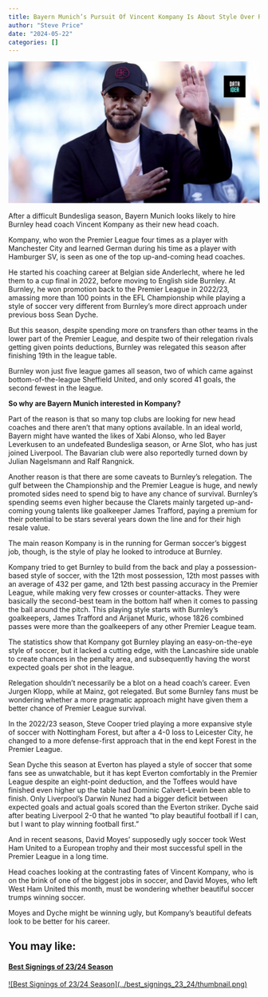 ```yaml
---
title: Bayern Munich’s Pursuit Of Vincent Kompany Is About Style Over Results
author: "Steve Price"
date: "2024-05-22"
categories: []
---
```


![IMDb](thumbnail.png)

After a difficult Bundesliga season, Bayern Munich looks likely to hire Burnley head coach Vincent Kompany as their new head coach.

Kompany, who won the Premier League four times as a player with Manchester City and learned German during his time as a player with Hamburger SV, is seen as one of the top up-and-coming head coaches.

He started his coaching career at Belgian side Anderlecht, where he led them to a cup final in 2022, before moving to English side Burnley. At Burnley, he won promotion back to the Premier League in 2022/23, amassing more than 100 points in the EFL Championship while playing a style of soccer very different from Burnley’s more direct approach under previous boss Sean Dyche.

<script async src="https://pagead2.googlesyndication.com/pagead/js/adsbygoogle.js?client=ca-pub-8076040302380238"
     crossorigin="anonymous"></script>

<ins class="adsbygoogle"
     style="display:block; text-align:center;"
     data-ad-layout="in-article"
     data-ad-format="fluid"
     data-ad-client="ca-pub-8076040302380238"
     data-ad-slot="8693891310"></ins>

<script>
     (adsbygoogle = window.adsbygoogle || []).push({});
</script>

But this season, despite spending more on transfers than other teams in the lower part of the Premier League, and despite two of their relegation rivals getting given points deductions, Burnley was relegated this season after finishing 19th in the league table.

Burnley won just five league games all season, two of which came against bottom-of-the-league Sheffield United, and only scored 41 goals, the second fewest in the league.

<script async src="https://pagead2.googlesyndication.com/pagead/js/adsbygoogle.js?client=ca-pub-8076040302380238"
     crossorigin="anonymous"></script>

<ins class="adsbygoogle"
     style="display:block; text-align:center;"
     data-ad-layout="in-article"
     data-ad-format="fluid"
     data-ad-client="ca-pub-8076040302380238"
     data-ad-slot="8693891310"></ins>

<script>
     (adsbygoogle = window.adsbygoogle || []).push({});
</script>

**So why are Bayern Munich interested in Kompany?**

Part of the reason is that so many top clubs are looking for new head coaches and there aren’t that many options available. In an ideal world, Bayern might have wanted the likes of Xabi Alonso, who led Bayer Leverkusen to an undefeated Bundesliga season, or Arne Slot, who has just joined Liverpool. The Bavarian club were also reportedly turned down by Julian Nagelsmann and Ralf Rangnick.

Another reason is that there are some caveats to Burnley’s relegation. The gulf between the Championship and the Premier League is huge, and newly promoted sides need to spend big to have any chance of survival. Burnley’s spending seems even higher because the Clarets mainly targeted up-and-coming young talents like goalkeeper James Trafford, paying a premium for their potential to be stars several years down the line and for their high resale value.

<script async src="https://pagead2.googlesyndication.com/pagead/js/adsbygoogle.js?client=ca-pub-8076040302380238"
     crossorigin="anonymous"></script>

<ins class="adsbygoogle"
     style="display:block; text-align:center;"
     data-ad-layout="in-article"
     data-ad-format="fluid"
     data-ad-client="ca-pub-8076040302380238"
     data-ad-slot="8693891310"></ins>

<script>
     (adsbygoogle = window.adsbygoogle || []).push({});
</script>

The main reason Kompany is in the running for German soccer’s biggest job, though, is the style of play he looked to introduce at Burnley.

Kompany tried to get Burnley to build from the back and play a possession-based style of soccer, with the 12th most possession, 12th most passes with an average of 432 per game, and 12th best passing accuracy in the Premier League, while making very few crosses or counter-attacks. They were basically the second-best team in the bottom half when it comes to passing the ball around the pitch. This playing style starts with Burnley’s goalkeepers, James Trafford and Arijanet Muric, whose 1826 combined passes were more than the goalkeepers of any other Premier League team.

The statistics show that Kompany got Burnley playing an easy-on-the-eye style of soccer, but it lacked a cutting edge, with the Lancashire side unable to create chances in the penalty area, and subsequently having the worst expected goals per shot in the league.

<script async src="https://pagead2.googlesyndication.com/pagead/js/adsbygoogle.js?client=ca-pub-8076040302380238"
     crossorigin="anonymous"></script>

<ins class="adsbygoogle"
     style="display:block; text-align:center;"
     data-ad-layout="in-article"
     data-ad-format="fluid"
     data-ad-client="ca-pub-8076040302380238"
     data-ad-slot="8693891310"></ins>

<script>
     (adsbygoogle = window.adsbygoogle || []).push({});
</script>

Relegation shouldn’t necessarily be a blot on a head coach’s career. Even Jurgen Klopp, while at Mainz, got relegated. But some Burnley fans must be wondering whether a more pragmatic approach might have given them a better chance of Premier League survival.

In the 2022/23 season, Steve Cooper tried playing a more expansive style of soccer with Nottingham Forest, but after a 4-0 loss to Leicester City, he changed to a more defense-first approach that in the end kept Forest in the Premier League.

Sean Dyche this season at Everton has played a style of soccer that some fans see as unwatchable, but it has kept Everton comfortably in the Premier League despite an eight-point deduction, and the Toffees would have finished even higher up the table had Dominic Calvert-Lewin been able to finish. Only Liverpool’s Darwin Nunez had a bigger deficit between expected goals and actual goals scored than the Everton striker. Dyche said after beating Liverpool 2-0 that he wanted “to play beautiful football if I can, but I want to play winning football first.”

<script async src="https://pagead2.googlesyndication.com/pagead/js/adsbygoogle.js?client=ca-pub-8076040302380238"
     crossorigin="anonymous"></script>

<ins class="adsbygoogle"
     style="display:block; text-align:center;"
     data-ad-layout="in-article"
     data-ad-format="fluid"
     data-ad-client="ca-pub-8076040302380238"
     data-ad-slot="8693891310"></ins>

<script>
     (adsbygoogle = window.adsbygoogle || []).push({});
</script>

And in recent seasons, David Moyes’ supposedly ugly soccer took West Ham United to a European trophy and their most successful spell in the Premier League in a long time.

Head coaches looking at the contrasting fates of Vincent Kompany, who is on the brink of one of the biggest jobs in soccer, and David Moyes, who left West Ham United this month, must be wondering whether beautiful soccer trumps winning soccer.

Moyes and Dyche might be winning ugly, but Kompany’s beautiful defeats look to be better for his career.

<div>
<h2>You may like:</h2>
<a href="/posts/best_signings_23_24/">
<h4>Best Signings of 23/24 Season</h4>
![Best Signings of 23/24 Season](../best_signings_23_24/thumbnail.png)
</a>
</div>
